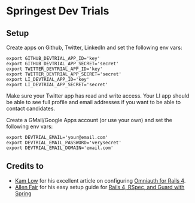 # Springest Dev Trials

## Setup

Create apps on Github, Twitter, LinkedIn and set the following env vars:

```
export GITHUB_DEVTRIAL_APP_ID='key'
export GITHUB_DEVTRIAL_APP_SECRET='secret'
export TWITTER_DEVTRIAL_APP_ID='key'
export TWITTER_DEVTRIAL_APP_SECRET='secret'
export LI_DEVTRIAL_APP_ID='key'
export LI_DEVTRIAL_APP_SECRET='secret'
```

Make sure your Twitter app has read and write access. Your LI app should
be able to see full profile and email addresses if you want to be able
to contact candidates.

Create a GMail/Google Apps account (or use your own) and set the following env vars:

```
export DEVTRIAL_EMAIL='your@email.com'
export DEVTRIAL_EMAIL_PASSWORD='verysecret'
export DEVTRIAL_EMAIL_DOMAIN='email.com'
```

## Credits to

- [Kam Low](https://plus.google.com/+KamLow) for his excellent article
  on configuring [Omniauth for Rails 4](http://sourcey.com/rails-4-omniauth-using-devise-with-twitter-facebook-and-linkedin/).
- [Allen Fair](http://girders.org) for his easy setup guide for [Rails
  4, RSpec, and Guard with Spring](http://girders.org/blog/2014/02/06/setup-rails-41-spring-rspec-and-guard/)
